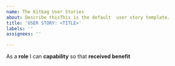 ```yaml
---
name: The Kitbag User Stories
about: Describe thisThis is the default  user story template.
title: 'USER STORY: <TITLE>'
labels: ''
assignees: ''

---
```


As a **role** I can **capability** so that **received benefit**
